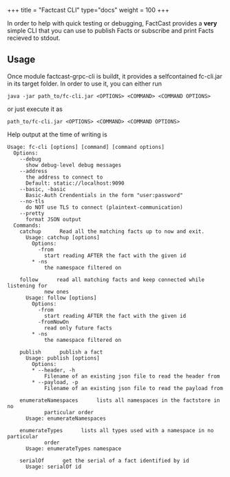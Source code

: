 +++
title = "Factcast CLI"
type="docs"
weight = 100
+++

In order to help with quick testing or debugging, FactCast provides a **very** simple CLI that you can use to publish Facts or subscribe and print Facts recieved to stdout.

## Usage

Once module factcast-grpc-cli is buildt, it provides a selfcontained fc-cli.jar in its target folder. In order to use it, you can either run
```
java -jar path_to/fc-cli.jar <OPTIONS> <COMMAND> <COMMAND OPTIONS>
```
or just execute it as
```
path_to/fc-cli.jar <OPTIONS> <COMMAND> <COMMAND OPTIONS>
```


Help output at the time of writing is
```
Usage: fc-cli [options] [command] [command options]
  Options:
    --debug
      show debug-level debug messages
    --address
      the address to connect to
      Default: static://localhost:9090
    --basic, -basic
      Basic-Auth Crendentials in the form "user:password"
    --no-tls
      do NOT use TLS to connect (plaintext-communication)
    --pretty
      format JSON output
  Commands:
    catchup      Read all the matching facts up to now and exit.
      Usage: catchup [options]
        Options:
          -from
            start reading AFTER the fact with the given id
        * -ns
            the namespace filtered on

    follow      read all matching facts and keep connected while listening for 
            new ones
      Usage: follow [options]
        Options:
          -from
            start reading AFTER the fact with the given id
          -fromNowOn
            read only future facts
        * -ns
            the namespace filtered on

    publish      publish a fact
      Usage: publish [options]
        Options:
        * --header, -h
            Filename of an existing json file to read the header from
        * --payload, -p
            Filename of an existing json file to read the payload from

    enumerateNamespaces      lists all namespaces in the factstore in no 
            particular order
      Usage: enumerateNamespaces

    enumerateTypes      lists all types used with a namespace in no particular 
            order 
      Usage: enumerateTypes namespace

    serialOf      get the serial of a fact identified by id
      Usage: serialOf id

```

